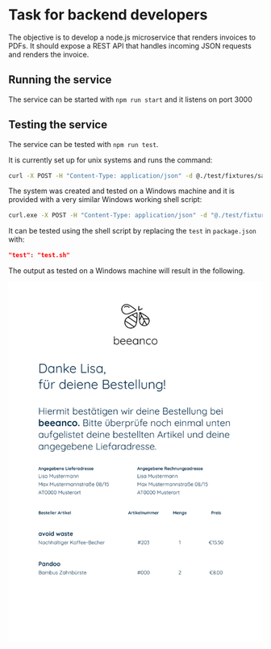# Task for backend developers
The objective is to develop a node.js microservice that renders invoices to PDFs. It should expose a REST API that handles incoming JSON requests and renders the invoice.

## Running the service
The service can be started with `npm run start` and it listens on port 3000

## Testing the service
The service can be tested with `npm run test`.

It is currently set up for unix systems and runs the command:

```sh
curl -X POST -H "Content-Type: application/json" -d @./test/fixtures/sample-request.json http://localhost:3000 --output test/results/sample-request.pdf
```

The system was created and tested on a Windows machine and it is provided with a very similar Windows working shell script:

```sh
curl.exe -X POST -H "Content-Type: application/json" -d "@./test/fixtures/sample-request.json" http://localhost:3000 --output test/results/sample-request.pdf
```

It can be tested using the shell script by replacing the `test` in `package.json` with:

```json
"test": "test.sh"
```

The output as tested on a Windows machine will result in the following.

![Output](./images/output.png)